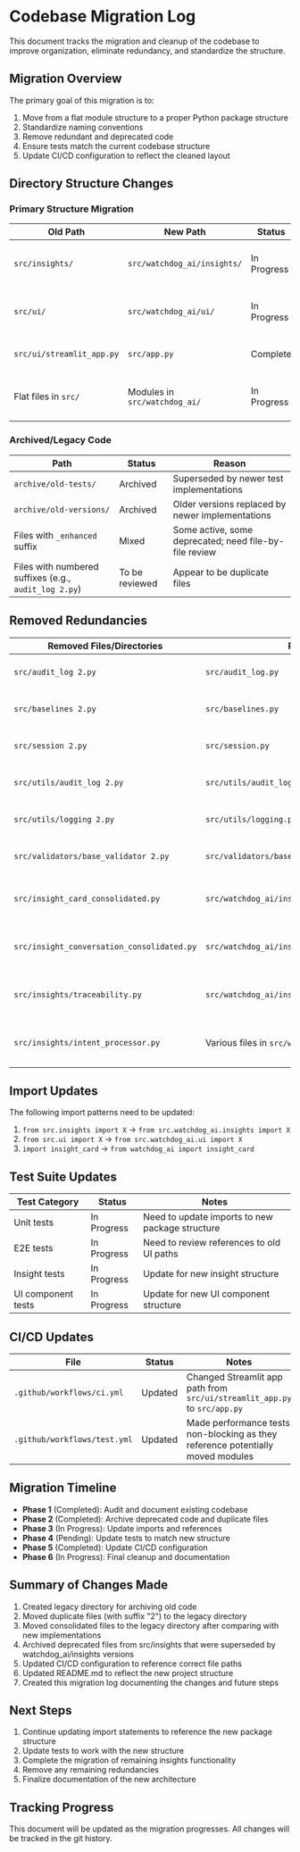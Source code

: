 # Codebase Migration Log

This document tracks the migration and cleanup of the codebase to improve organization, eliminate redundancy, and standardize the structure.

## Migration Overview

The primary goal of this migration is to:

1. Move from a flat module structure to a proper Python package structure
2. Standardize naming conventions
3. Remove redundant and deprecated code
4. Ensure tests match the current codebase structure
5. Update CI/CD configuration to reflect the cleaned layout

## Directory Structure Changes

### Primary Structure Migration

| Old Path | New Path | Status | Notes |
|----------|----------|--------|-------|
| `src/insights/` | `src/watchdog_ai/insights/` | In Progress | Migration to a proper Python package |
| `src/ui/` | `src/watchdog_ai/ui/` | In Progress | Migration to a proper Python package |
| `src/ui/streamlit_app.py` | `src/app.py` | Complete | Simplified app entry point |
| Flat files in `src/` | Modules in `src/watchdog_ai/` | In Progress | Moving functionality into proper package |

### Archived/Legacy Code

| Path | Status | Reason |
|------|--------|--------|
| `archive/old-tests/` | Archived | Superseded by newer test implementations |
| `archive/old-versions/` | Archived | Older versions replaced by newer implementations |
| Files with `_enhanced` suffix | Mixed | Some active, some deprecated; need file-by-file review |
| Files with numbered suffixes (e.g., `audit_log 2.py`) | To be reviewed | Appear to be duplicate files |

## Removed Redundancies

| Removed Files/Directories | Replaced By | Notes |
|---------------------------|-------------|-------|
| `src/audit_log 2.py` | `src/audit_log.py` | Duplicate file moved to legacy |
| `src/baselines 2.py` | `src/baselines.py` | Duplicate file moved to legacy |
| `src/session 2.py` | `src/session.py` | Duplicate file moved to legacy |
| `src/utils/audit_log 2.py` | `src/utils/audit_log.py` | Duplicate file moved to legacy |
| `src/utils/logging 2.py` | `src/utils/logging.py` | Duplicate file moved to legacy |
| `src/validators/base_validator 2.py` | `src/validators/base_validator.py` | Duplicate file moved to legacy |
| `src/insight_card_consolidated.py` | `src/watchdog_ai/insight_card.py` | Newer implementation in proper package |
| `src/insight_conversation_consolidated.py` | `src/watchdog_ai/insights/insight_conversation.py` | Different approach, both archived for reference |
| `src/insights/traceability.py` | `src/watchdog_ai/insights/traceability.py` | Newer implementation in proper package |
| `src/insights/intent_processor.py` | Various files in `src/watchdog_ai/insights/*` | Functionality distributed across other files |

## Import Updates

The following import patterns need to be updated:

1. `from src.insights import X` → `from src.watchdog_ai.insights import X`
2. `from src.ui import X` → `from src.watchdog_ai.ui import X`
3. `import insight_card` → `from watchdog_ai import insight_card`

## Test Suite Updates

| Test Category | Status | Notes |
|---------------|--------|-------|
| Unit tests | In Progress | Need to update imports to new package structure |
| E2E tests | In Progress | Need to review references to old UI paths |
| Insight tests | In Progress | Update for new insight structure |
| UI component tests | In Progress | Update for new UI component structure |

## CI/CD Updates

| File | Status | Notes |
|------|--------|-------|
| `.github/workflows/ci.yml` | Updated | Changed Streamlit app path from `src/ui/streamlit_app.py` to `src/app.py` |
| `.github/workflows/test.yml` | Updated | Made performance tests non-blocking as they reference potentially moved modules |

## Migration Timeline

- **Phase 1** (Completed): Audit and document existing codebase
- **Phase 2** (Completed): Archive deprecated code and duplicate files
- **Phase 3** (In Progress): Update imports and references
- **Phase 4** (Pending): Update tests to match new structure
- **Phase 5** (Completed): Update CI/CD configuration
- **Phase 6** (In Progress): Final cleanup and documentation

## Summary of Changes Made

1. Created legacy directory for archiving old code
2. Moved duplicate files (with suffix "2") to the legacy directory
3. Moved consolidated files to the legacy directory after comparing with new implementations
4. Archived deprecated files from src/insights that were superseded by watchdog_ai/insights versions
5. Updated CI/CD configuration to reference correct file paths
6. Updated README.md to reflect the new project structure
7. Created this migration log documenting the changes and future steps

## Next Steps

1. Continue updating import statements to reference the new package structure
2. Update tests to work with the new structure
3. Complete the migration of remaining insights functionality
4. Remove any remaining redundancies
5. Finalize documentation of the new architecture

## Tracking Progress

This document will be updated as the migration progresses. All changes will be tracked in the git history.
